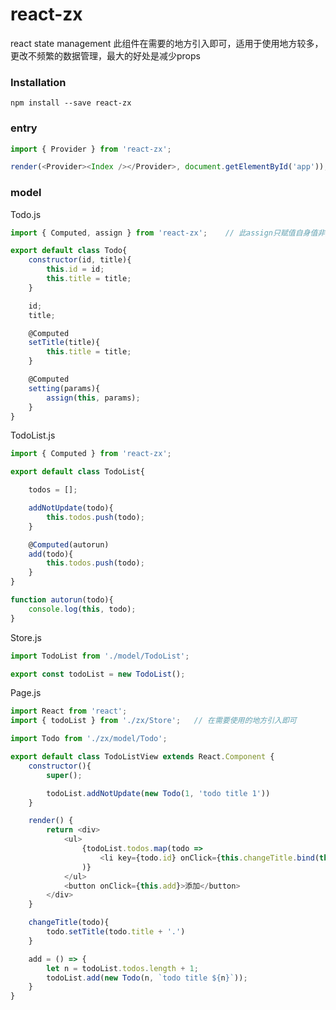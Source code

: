 # react-zx

react state management
此组件在需要的地方引入即可，适用于使用地方较多，更改不频繁的数据管理，最大的好处是减少props

### Installation
    npm install --save react-zx

### entry

```javascript
import { Provider } from 'react-zx';

render(<Provider><Index /></Provider>, document.getElementById('app'));
```

### model


Todo.js

```javascript
import { Computed, assign } from 'react-zx';    // 此assign只赋值自身值非对象的属性

export default class Todo{
    constructor(id, title){
        this.id = id;
        this.title = title;
    }

    id;
    title;

    @Computed
    setTitle(title){
        this.title = title;
    }

    @Computed
    setting(params){
        assign(this, params);
    }
}
```

TodoList.js

```javascript
import { Computed } from 'react-zx';

export default class TodoList{

    todos = [];

    addNotUpdate(todo){
        this.todos.push(todo);
    }

    @Computed(autorun)
    add(todo){
        this.todos.push(todo);
    }
}

function autorun(todo){
    console.log(this, todo);
}
```

Store.js

```javascript
import TodoList from './model/TodoList';

export const todoList = new TodoList();
```

Page.js

```javascript
import React from 'react';
import { todoList } from './zx/Store';   // 在需要使用的地方引入即可

import Todo from './zx/model/Todo';

export default class TodoListView extends React.Component {
    constructor(){
        super();

        todoList.addNotUpdate(new Todo(1, 'todo title 1'))
    }

    render() {
        return <div>
            <ul>
                {todoList.todos.map(todo => 
                    <li key={todo.id} onClick={this.changeTitle.bind(this, todo)} >{todo.title}</li>
                )}
            </ul>
            <button onClick={this.add}>添加</button>
        </div>
    }

    changeTitle(todo){
        todo.setTitle(todo.title + '.')
    }

    add = () => {
        let n = todoList.todos.length + 1;
        todoList.add(new Todo(n, `todo title ${n}`));
    }
}
```
